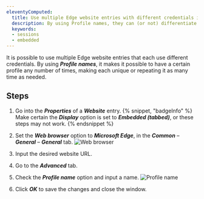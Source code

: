 ```yaml
---
eleventyComputed:
  title: Use multiple Edge website entries with different credentials in {{ en.RDM }}
  description: By using Profile names, they can (or not) differentiate between each entry
  keywords:
  - sessions
  - embedded
---
```

It is possible to use multiple Edge website entries that each use different credentials. By using ***Profile names***, it makes it possible to have a certain profile any number of times, making each unique or repeating it as many time as needed.

## Steps
1. Go into the ***Properties*** of a ***Website*** entry.
{% snippet, "badgeInfo" %}
Make certain the ***Display*** option is set to ***Embedded (tabbed)***, or these steps may not work.
{% endsnippet %}

2. Set the ***Web browser*** option to ***Microsoft Edge***, in the ***Common*** – ***General*** – ***General*** tab.
![Web browser](https://cdnweb.devolutions.net/docs/docs_en_kb_KB0060.png)
1. Input the desired website URL.
1. Go to the ***Advanced*** tab.
1. Check the ***Profile name*** option and input a name.
![Profile name](https://cdnweb.devolutions.net/docs/docs_en_kb_KB0061.png)
1. Click ***OK*** to save the changes and close the window.
